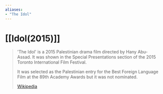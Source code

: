 ```yaml
---
aliases:
- "The Idol"
---
```


# [[Idol(2015)]]

> 'The Idol' is a 2015 Palestinian drama film directed by Hany Abu-Assad. 
> It was shown in the Special Presentations section of the 2015 Toronto International Film Festival. 
> 
> It was selected as the Palestinian entry for the Best Foreign Language Film 
> at the 89th Academy Awards but it was not nominated.
>
> [Wikipedia](https://en.wikipedia.org/wiki/The%20Idol%20(2015%20film))




